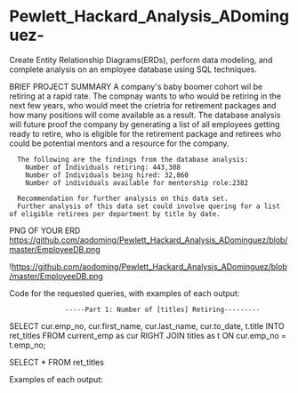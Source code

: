 # Pewlett_Hackard_Analysis_ADominguez-
Create Entity Relationship Diagrams(ERDs), perform data modeling, and complete analysis on an employee database using SQL techniques.

BRIEF PROJECT SUMMARY
      A company's baby boomer cohort wil be retiring at a rapid rate. The compnay wants to 
      who would be retiring in the next few years, who would meet the crietria for retirement packages
      and how many positions will come available as a result. The database analysis will future proof 
      the company by generating a list of all employees getting ready to retire, who is eligible for the retirement package and retirees       who could be potential mentors and a resource for the company. 
      
      The following are the findings from the database analysis:   
        Number of Individuals retiring: 443,308
        Number of Individuals being hired: 32,860
        Number of individuals available for mentorship role:2382
      
      Recommendation for further analysis on this data set.
      Further analysis of this data set could involve quering for a list of eligible retirees per department by title by date.
      
      

PNG OF YOUR ERD
https://github.com/aodoming/Pewlett_Hackard_Analysis_ADominguez/blob/master/EmployeeDB.png


!https://github.com/aodoming/Pewlett_Hackard_Analysis_ADominguez/blob/master/EmployeeDB.png





Code for the requested queries, with examples of each output:

                  -----Part 1: Number of [titles] Retiring---------

SELECT cur.emp_no,
	   cur.first_name,
	   cur.last_name,
	   cur.to_date,
	   t.title
INTO ret_titles
FROM current_emp as cur
RIGHT JOIN titles as t
ON cur.emp_no = t.emp_no;

SELECT * FROM ret_titles


Examples of each output:
